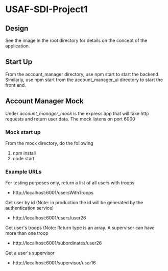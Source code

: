 # USAF-SDI-Project1

## Design

See the image in the root directory for details on the concept of the application.

## Start Up

From the account_manager directory, use npm start to start the backend. Similarly, use npm start from the account_manager_ui directory to start the front end.


## Account Manager Mock

Under *account_manager_mock* is the express app that will take http requests and return user data. The mock listens on port 6000
### Mock start up
From the mock directory, do the following
1. npm install
2. node start 

### Example URLs

For testing purposes only, return a list of all users with troops
+ http://localhost:6001/usersWithTroops

Get user by id (Note: in production the id will be generated by the authentication service)
+ http://localhost:6001/users/user26

Get user's troops (Note: Return type is an array. A supervisor can have more than one troop
+ http://localhost:6001/subordinates/user26

Get a user's supervisor
+ http://localhost:6001/supervisor/user16

